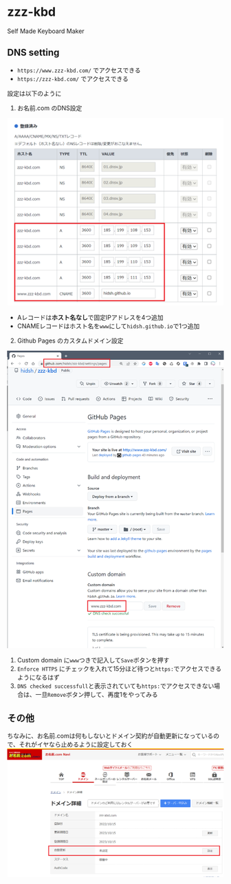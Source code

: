 # zzz-kbd
Self Made Keyboard Maker

## DNS setting

- `https://www.zzz-kbd.com/` でアクセスできる
- `https://zzz-kbd.com/` でアクセスできる

設定は以下のように

1. お名前.com のDNS設定

![お名前.comの設定](img/dns-onamae.png)

- Aレコードは**ホスト名なし**で固定IPアドレスを4つ追加
- CNAMEレコードはホスト名を`www`にして`hidsh.github.io`で1つ追加


2. Github Pages のカスタムドメイン設定

![Github Pagesの設定](img/dns-github-pages.png)

1. Custom domain に`www`つきで記入して`Save`ボタンを押す
2. `Enforce HTTPS` にチェックを入れて15分ほど待つと`https:`でアクセスできるようになるはず
3. `DNS checked successfull`と表示されていても`https:`でアクセスできない場合は、一旦`Remove`ボタン押して、再度1をやってみる

## その他
ちなみに、お名前.comは何もしないとドメイン契約が自動更新になっているので、それがイヤなら止めるように設定しておく
![お名前.comの自動更新設定](img/dns-onamae2.png)
